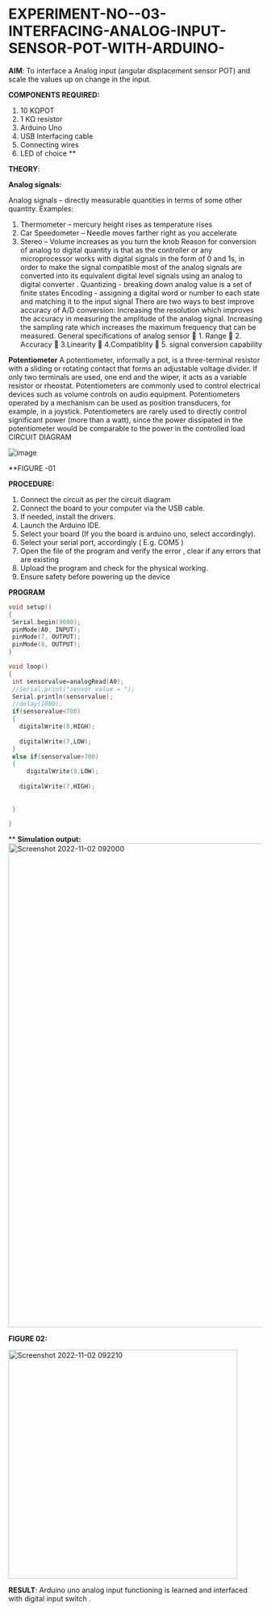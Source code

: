 # EXPERIMENT-NO--03-INTERFACING-ANALOG-INPUT-SENSOR-POT-WITH-ARDUINO-

**AIM**:  To interface a Analog  input (angular displacement sensor POT) and scale the values up on change in the input.

**COMPONENTS REQUIRED:**
1.	10 KΩPOT
2.	1 KΩ resistor 
3.	Arduino Uno 
4.	USB Interfacing cable 
5.	Connecting wires 
6.	LED of choice 
**

**THEORY**: 

**Analog signals:**

Analog signals – directly measurable quantities in terms of some other quantity.
Examples:
1. Thermometer – mercury height rises as temperature rises
2. Car Speedometer – Needle moves farther right as you accelerate
3. Stereo – Volume increases as you turn the knob
Reason for conversion of analog to digital quantity is that as the controller or any microprocessor works with digital signals in the form of 0 and 1s, in order to make the signal compatible  most of the analog signals are converted into its equivalent digital level signals using an analog to digital converter .
Quantizing - breaking down analog value is a set of finite states
Encoding - assigning a digital word or number to each state and matching it to the input signal
 There are two ways to best improve accuracy of A/D conversion:
Increasing the resolution which improves the accuracy in measuring the amplitude of the analog signal.
Increasing the sampling rate which increases the maximum frequency that can be measured.
General specifications of analog sensor
	1. Range
	2. Accuracy
	3.Linearity
	4.Compatiblity
	5. signal conversion capability

**Potentiometer**
A potentiometer, informally a pot, is a three-terminal resistor with a sliding or rotating contact that forms an adjustable voltage divider. If only two terminals are used, one end and the wiper, it acts as a variable resistor or rheostat.
Potentiometers are commonly used to control electrical devices such as volume controls on audio equipment. Potentiometers operated by a mechanism can be used as position transducers, for example, in a joystick. Potentiometers are rarely used to directly control significant power (more than a watt), since the power dissipated in the potentiometer would be comparable to the power in the controlled load
CIRCUIT DIAGRAM





![image](https://user-images.githubusercontent.com/36288975/163530788-eec3cdc3-95e8-4d2d-8349-6d0ea4c9439c.png)

**FIGURE -01


**PROCEDURE:**

1.	Connect the circuit as per the circuit diagram 
2.	Connect the board to your computer via the USB cable.
3.	If needed, install the drivers.
4.	Launch the Arduino IDE.
5.	Select your board (If you the board is arduino uno, select accordingly).
6.	Select your serial port, accordingly ( E.g. COM5 )
7.	Open the file of the program  and verify the error , clear if any errors that are existing 
8.	Upload the program and check for the physical working. 
9.	Ensure safety before powering up the device 



**PROGRAM** 
 ```c
void setup()
{
  Serial.begin(9600);
  pinMode(A0, INPUT);
  pinMode(7, OUTPUT);
  pinMode(8, OUTPUT);
}

void loop()
{
  int sensorvalue=analogRead(A0);
  //Serial.print("sensor value = ");
  Serial.println(sensorvalue);
  //delay(1000);
  if(sensorvalue<700)
  {
    digitalWrite(8,HIGH);
    
    digitalWrite(7,LOW);
  }
  else if(sensorvalue>700)
  {
      digitalWrite(8,LOW);
    
    digitalWrite(7,HIGH);
  
    
  }
  
}
```

**
**Simulation output:** 
<img width="960" alt="Screenshot 2022-11-02 092000" src="https://user-images.githubusercontent.com/75235759/199392363-52fd8147-827f-4ce0-8821-77c5bf52e703.png">



**FIGURE 02:**

<img width="454" alt="Screenshot 2022-11-02 092210" src="https://user-images.githubusercontent.com/75235759/199392447-9e4f4473-8f86-41d7-bedf-da7938155a21.png">



**RESULT**: Arduino uno analog input functioning is learned and interfaced with digital input switch .

